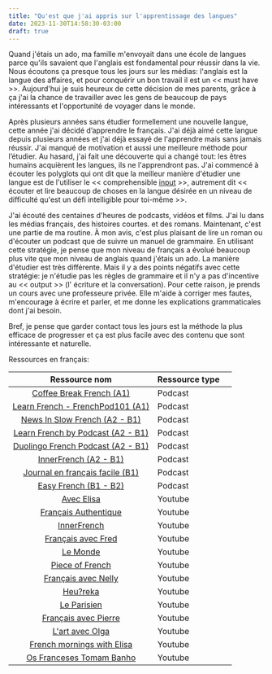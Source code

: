 ```yaml
---
title: "Qu'est que j'ai appris sur l'apprentissage des langues"
date: 2023-11-30T14:58:30-03:00
draft: true
---
```


Quand j'étais un ado, ma famille m'envoyait dans une école de langues parce qu'ils savaient que l'anglais est fondamental pour réussir dans la vie. Nous écoutons ça presque tous les jours sur les médias: l'anglais est la langue des affaires, et pour conquérir un bon travail il est un << must have >>. Aujourd'hui je suis heureux de cette décision de mes parents, grâce à ça j'ai la chance de travailler avec les gens de beaucoup de pays intéressants et l'opportunité de voyager dans le monde.

Après plusieurs années sans étudier formellement une nouvelle langue, cette année j'ai décidé d’apprendre le français. J'ai déjà aimé cette langue depuis plusieurs années et j'ai déjà essayé de l'apprendre mais sans jamais réussir. J'ai manqué de motivation et aussi une meilleure méthode pour l’étudier. Au hasard, j'ai fait une découverte qui a changé tout: les êtres humains acquièrent les langues, ils ne l'apprendront pas. J'ai commencé à écouter les polyglots qui ont dit que la meilleur manière d'étudier une langue est de l'utiliser le << comprehensible [input](https://en.wikipedia.org/wiki/Input_hypothesis) >>, autrement dit << écouter et lire beaucoup de choses en la langue désirée en un niveau de difficulté qu'est un défi intelligible pour toi-même >>.

J'ai écouté des centaines d'heures de podcasts, vidéos et films. J'ai lu dans les médias français, des histoires courtes. et des romans. Maintenant, c'est une partie de ma routine. À mon avis, c'est plus plaisant de lire un roman ou d'écouter un podcast que de suivre un manuel de grammaire. En utilisant cette stratégie, je pense que mon niveau de français a évolué beaucoup plus vite que mon niveau de anglais quand j'étais un ado. La manière d'étudier est très différente. Mais il y a des points négatifs avec cette stratégie: je n'étudie pas les règles de grammaire et il n'y a pas d'incentive au << output >> (l' écriture et la conversation). Pour cette raison, je prends un cours avec une professeure privée. Elle m'aide à corriger mes fautes, m'encourage à écrire et parler, et me donne les explications grammaticales dont j'ai besoin.

Bref, je pense que garder contact tous les jours est la méthode la plus efficace de progresser et ça est plus facile avec des contenu que sont intéressante et naturelle.

Ressources en français:

|                        Ressource nom                         | Ressource type |      |
| :----------------------------------------------------------: | -------------- | ---- |
| [Coffee Break French (A1)](https://coffeebreaklanguages.com/coffeebreakfrench/) | Podcast        |      |
| [Learn French - FrenchPod101 (A1)](https://www.frenchpod101.com/lesson-library/beginner/) | Podcast        |      |
| [News In Slow French (A2 - B1)](https://www.newsinslowfrench.com/home/news/beginner) | Podcast        |      |
| [Learn French by Podcast (A2 - B1)](https://learnfrenchbypodcast.com/) | Podcast        |      |
| [Duolingo French Podcast (A2 - B1)](https://podcast.duolingo.com/french) | Podcast        |      |
|  [InnerFrench (A2 - B1)](https://innerfrench.com/podcast/)   | Podcast        |      |
| [Journal en français facile (B1)](https://francaisfacile.rfi.fr/fr/podcasts/journal-en-fran%C3%A7ais-facile/) | Podcast        |      |
|     [Easy French (B1 - B2)](https://www.easyfrench.fm/)      | Podcast        |      |
|       [Avec Elisa](https://www.youtube.com/@AVECELISA)       | Youtube        |      |
| [Français Authentique](https://www.youtube.com/@francaisauthentique) | Youtube        |      |
|     [InnerFrench](https://www.youtube.com/@innerFrench)      | Youtube        |      |
| [Français avec Fred](https://www.youtube.com/@FrancaisAvecFred) | Youtube        |      |
|         [Le Monde](https://www.youtube.com/lemonde)          | Youtube        |      |
|  [Piece of French](https://www.youtube.com/@pieceoffrench)   | Youtube        |      |
| [Français avec Nelly](https://www.youtube.com/@francaisavecnelly) | Youtube        |      |
|        [Heu?reka](https://www.youtube.com/@Heu7reka)         | Youtube        |      |
|      [Le Parisien](https://www.youtube.com/@LeParisien)      | Youtube        |      |
| [Français avec Pierre](https://www.youtube.com/@FrancaisavecPierre) | Youtube        |      |
|   [L'art avec Olga](https://www.youtube.com/@lartavecolga)   | Youtube        |      |
| [French mornings with Elisa](https://www.youtube.com/@FrenchmorningswithElisa) | Youtube        |      |
| [Os Franceses Tomam Banho](https://www.youtube.com/@osfrancesestomambanho) | Youtube        |      |
